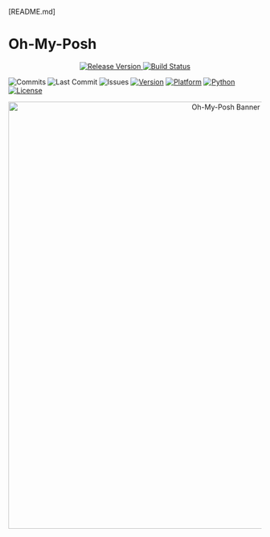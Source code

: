 [README.md]

# Oh-My-Posh

<p align="center">
  <a href="https://github.com/whisprer/oh-my-posh/releases"> 
    <img src="https://img.shields.io/github/v/release/whisprer/oh-my-posh?color=4CAF50&label=release" alt="Release Version"> 
  </a>
  <a href="https://github.com/whisprer/oh-my-posh/actions"> 
    <img src="https://img.shields.io/github/actions/workflow/status/whisprer/oh-my-posh/lint-and-plot.yml?label=build" alt="Build Status"> 
  </a>
</p>

![Commits](https://img.shields.io/github/commit-activity/m/whisprer/oh-my-posh?label=commits) 
![Last Commit](https://img.shields.io/github/last-commit/whisprer/oh-my-posh) 
![Issues](https://img.shields.io/github/issues/whisprer/oh-my-posh) 
[![Version](https://img.shields.io/badge/version-3.1.1-blue.svg)](https://github.com/whisprer/oh-my-posh) 
[![Platform](https://img.shields.io/badge/platform-Windows%2010%2F11-lightgrey.svg)](https://www.microsoft.com/windows)
[![Python](https://img.shields.io/badge/python-3.8%2B-blue.svg)](https://www.python.org)
[![License](https://img.shields.io/badge/license-MIT-green.svg)](LICENSE)

<p align="center">
  <img src="oh-my-posh-banner.png" width="850" alt="Oh-My-Posh Banner">
